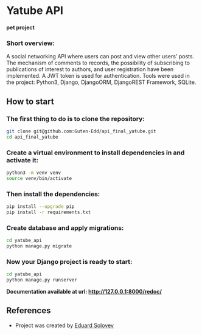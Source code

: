 # Yatube API
**pet project**
### Short overview:
A social networking API where users can post and view other users' posts. The mechanism of comments to records, the possibility of subscribing to publications of interest to authors, and user registration have been implemented. A JWT token is used for authentication. Tools were used in the project:
Python3, Django, DjangoORM, DjangoREST Framework, SQLite.

## How to start
### The first thing to do is to clone the repository:
```sh
git clone git@github.com:Guten-Edd/api_final_yatube.git
cd api_final_yatube
```
### Create a virtual environment to install dependencies in and activate it:
```sh
python3 -m venv venv
source venv/bin/activate
```
### Then install the dependencies:
```sh
pip install --upgrade pip
pip install -r requirements.txt
```
### Create database and apply migrations:
```sh
cd yatube_api
python manage.py migrate
```
### Now your Django project is ready to start:
```sh
cd yatube_api
python manage.py runserver
```
**Documentation available at url: http://127.0.0.1:8000/redoc/**

## References

- Project was created by [Eduard Solovev](https://github.com/Guten-Edd)

